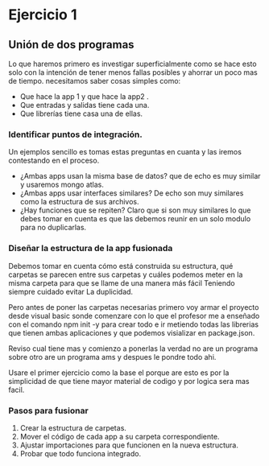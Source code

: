 # Ejercicio 1

## Unión de dos programas

Lo  que haremos primero es investigar superficialmente como se hace esto solo con la intención de tener menos fallas posibles y ahorrar un poco mas de tiempo. necesitamos saber cosas simples como: 

* Que hace la app 1 y que hace la app2 .
* Que entradas y salidas tiene cada una.
* Que librerías tiene casa una de ellas.



### Identificar puntos de integración.

Un ejemplos sencillo es tomas estas preguntas en cuanta y las iremos contestando en el proceso. 

* ¿Ambas apps usan la misma base de datos? que de echo es muy similar y usaremos mongo atlas.
* ¿Ambas apps usar interfaces similares? De echo son muy similares como la estructura de sus archivos.
* ¿Hay funciones que se repiten? Claro que si son muy similares lo que debes tomar en cuenta es que las debemos reunir en un solo modulo para no duplicarlas.

### Diseñar la estructura de la app fusionada

Debemos tomar en cuenta cómo está construida su estructura, qué carpetas se parecen entre sus carpetas y cuáles podemos meter en la misma carpeta para que se llame de una manera más fácil Teniendo siempre cuidado evitar La duplicidad. 

Pero antes de poner las carpetas necesarias primero voy armar el proyecto desde visual basic sonde comenzare con lo que el profesor me a enseñado con el comando npm init -y para crear todo e ir metiendo todas las librerias que tienen ambas aplicaciones y que podemos visializar en package.json.

Reviso cual tiene mas y comienzo a ponerlas la verdad no are un programa sobre otro are un programa ams y despues le pondre todo ahi. 

Usare el primer ejercicio como la base el porque are esto es por la simplicidad de que tiene mayor material de codigo y por logica sera mas facil.





### Pasos para fusionar

1. Crear la estructura de carpetas.
2. Mover el código de cada app a su carpeta correspondiente.
3. Ajustar importaciones para que funcionen en la nueva estructura.
4. Probar que todo funciona integrado.





